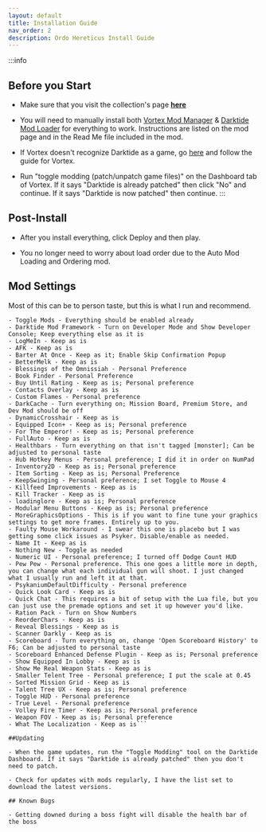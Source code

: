 ```yaml
---
layout: default
title: Installation Guide
nav_order: 2
description: Ordo Hereticus Install Guide
---
```

:::info
## Before you Start
- Make sure that you visit the collection's page **[here](https://next.nexusmods.com/warhammer40kdarktide/collections/rzdfo4)**

- You will need to manually install both [Vortex Mod Manager](https://www.nexusmods.com/about/vortex/) & [Darktide Mod Loader](https://www.nexusmods.com/warhammer40kdarktide/mods/19/?tab=description) for everything to work. Instructions are listed on the mod page and in the Read Me file included in the mod.

- If Vortex doesn't recognize Darktide as a game, go [here](https://github.com/Darktide-Mod-Framework/Darktide-Vortex-Extension) and follow the guide for Vortex.

- Run "toggle modding (patch/unpatch game files)" on the Dashboard tab of Vortex. If it says "Darktide is already patched" then click "No" and continue. If it says "Darktide is now patched" then continue.
:::
## Post-Install

- After you install everything, click Deploy and then play.

- You no longer need to worry about load order due to the Auto Mod Loading and Ordering mod.

## Mod Settings

Most of this can be to person taste, but this is what I run and recommend.

```
- Toggle Mods - Everything should be enabled already
- Darktide Mod Framework - Turn on Developer Mode and Show Developer Console; Keep everything else as it is
- LogMeIn - Keep as is
- AFK - Keep as is
- Barter At Once - Keep as it; Enable Skip Confirmation Popup
- BetterMelk - Keep as is
- Blessings of the Omnissiah - Personal Preference
- Book Finder - Personal Preference
- Buy Until Rating - Keep as is; Personal preference
- Contacts Overlay - Keep as is
- Custom Flames - Personal preference
- DarkCache - Turn everything on; Mission Board, Premium Store, and Dev Mod should be off
- DynamicCrosshair - Keep as is
- Equipped Icon+ - Keep as is; Personal preference
- For The Emperor! - Keep as is; Personal preference
- FullAuto - Keep as is
- Healthbars - Turn everything on that isn't tagged [monster]; Can be adjusted to personal taste
- Hub Hotkey Menus - Personal preference; I did it in order on NumPad
- Inventory2D - Keep as is; Personal preference
- Item Sorting - Keep as is; Personal Preference
- KeepSwinging - Personal preference; I set Toggle to Mouse 4
- Killfeed Improvements - Keep as is
- Kill Tracker - Keep as is
- loadinglore - Keep as is; Personal preference
- Modular Menu Buttons - Keep as is; Personal preference
- MoreGraphicsOptions - This is if you want to fine tune your graphics settings to get more frames. Entirely up to you.
- Faulty Mouse Workaround - I swear this one is placebo but I was getting some click issues as Psyker. Disable/enable as needed.
- Name It - Keep as is
- Nothing New - Toggle as needed
- Numeric UI - Personal preference; I turned off Dodge Count HUD
- Pew Pew - Personal preference. This one goes a little more in depth, you can change what each individual gun will shoot. I just changed what I usually run and left it at that.
- PsykaniumDefaultDifficulty - Personal preference
- Quick Look Card - Keep as is
- Quick Chat - This requires a bit of setup with the Lua file, but you can just use the premade options and set it up however you'd like.
- Ration Pack - Turn on Show Numbers
- ReorderChars - Keep as is
- Reveal Blessings - Keep as is
- Scanner Darkly - Keep as is
- Scoreboard - Turn everything on, change 'Open Scoreboard History' to F6; Can be adjusted to personal taste
- Scoreboard Enhanced Defense Plugin - Keep as is; Personal preference
- Show Equipped In Lobby - Keep as is
- Show Me Real Weapon Stats - Keep as is
- Smaller Telent Tree - Personal preference; I put the scale at 0.45
- Sorted Mission Grid - Keep as is
- Talent Tree UX - Keep as is; Personal preference
- Toggle HUD - Personal preference
- True Level - Personal preference
- Volley Fire Timer - Keep as is; Personal preference
- Weapon FOV - Keep as is; Personal preference
- What The Localization - Keep as is```

##Updating 

- When the game updates, run the "Toggle Modding" tool on the Darktide Dashboard. If it says "Darktide is already patched" then you don't need to patch.

- Check for updates with mods regularly, I have the list set to download the latest versions.

## Known Bugs

- Getting downed during a boss fight will disable the health bar of the boss